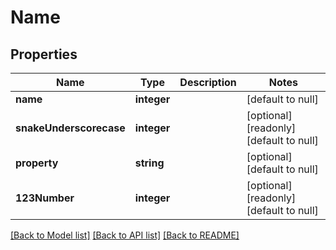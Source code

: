 # Name

## Properties
Name | Type | Description | Notes
------------ | ------------- | ------------- | -------------
**name** | **integer** |  | [default to null]
**snakeUnderscorecase** | **integer** |  | [optional] [readonly] [default to null]
**property** | **string** |  | [optional] [default to null]
**123Number** | **integer** |  | [optional] [readonly] [default to null]

[[Back to Model list]](../README.md#documentation-for-models) [[Back to API list]](../README.md#documentation-for-api-endpoints) [[Back to README]](../README.md)


